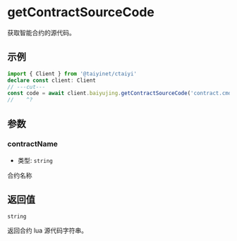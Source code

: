 # getContractSourceCode

获取智能合约的源代码。

## 示例

```ts twoslash
import { Client } from '@taiyinet/ctaiyi'
declare const client: Client
// ---cut---
const code = await client.baiyujing.getContractSourceCode('contract.cmds.std.look')
//    ^?
```

## 参数

### contractName

- 类型: `string`

合约名称

## 返回值

`string`

返回合约 lua 源代码字符串。
